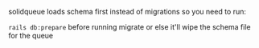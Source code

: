 solidqueue loads schema first instead of migrations so you need to run:

`rails db:prepare` before running migrate or else it'll wipe the schema file for the queue
